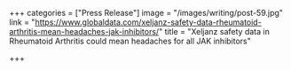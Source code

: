 +++
categories = ["Press Release"]
image = "/images/writing/post-59.jpg"
link = "https://www.globaldata.com/xeljanz-safety-data-rheumatoid-arthritis-mean-headaches-jak-inhibitors/"
title = "Xeljanz safety data in Rheumatoid Arthritis could mean headaches for all JAK inhibitors"

+++
